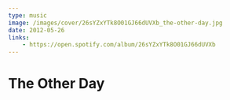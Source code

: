 ```yaml
---
type: music
image: /images/cover/26sYZxYTk8O01GJ66dUVXb_the-other-day.jpg
date: 2012-05-26
links:
    - https://open.spotify.com/album/26sYZxYTk8O01GJ66dUVXb
---
```


# The Other Day
